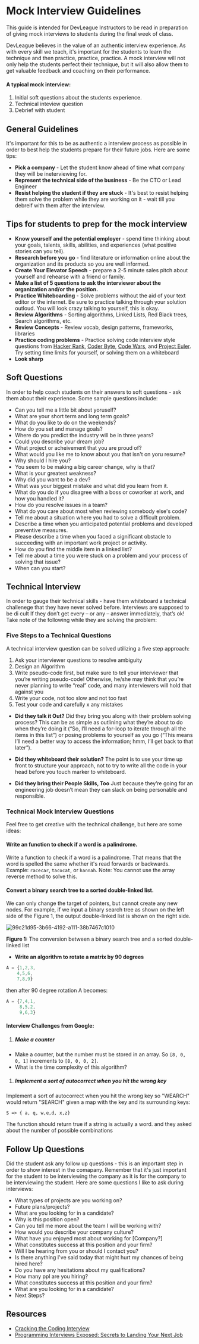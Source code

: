 # Mock Interview Guidelines

This guide is intended for DevLeague Instructors to be read in preparation of giving mock interviews to students during the final week of class.

DevLeague believes in the value of an authentic interview experience. As with every skill we teach, it's important for the students to learn the technique and then practice, practice, practice. A mock interview will not only help the students perfect their technique, but it will also allow them to get valuable feedback and coaching on their performance.

#### A typical mock interview:

1. Initial soft questions about the students experience.
1. Technical inteview question
1. Debrief with student

## General Guidelines

It's important for this to be as authentic a interview process as possible in order to best help the students prepare for their future jobs. Here are some tips:

- **Pick a company** - Let the student know ahead of time what company they will be ineterviewing for.
- **Represent the technical side of the business** - Be the CTO or Lead Engineer
- **Resist helping the student if they are stuck** - It's best to resist helping them solve the problem while they are working on it - wait till you debreif with them after the interview.

## Tips for students to prep for the mock interview

- **Know yourself and the potential employer** - spend time thinking about your goals, talents, skills, abilities, and experiences (what positive stories can you tell).
- **Research before you go** - find literature or information online about the organization and its products so you are well informed.
- **Create Your Elevator Speech** - prepare a 2-5 minute sales pitch about yourself and rehearse with a friend or family.
- **Make a list of 5 questions to ask the interviewer about the organization and/or the position.**
- **Practice Whiteboarding** - Solve problems without the aid of your text editor or the internet. Be sure to practice talking through your solution outloud. You will look crazy talking to yourself, this is okay.
- **Review Algorithms** - Sorting algorithms, Linked Lists, Red Black trees, Search algorithms, etc.
- **Review Concepts** - Review vocab, design patterns, frameworks, libraries
- **Practice coding problems** - Practice solving code interview style questions from [Hacker Rank](https://www.hackerrank.com/), [Coder Byte](https://coderbyte.com/), [Code Wars](http://www.codewars.com/), and [Project Euler](https://projecteuler.net/). Try setting time limits for yourself, or solving them on a whiteboard
- **Look sharp**

## Soft Questions

In order to help coach students on their answers to soft questions - ask them about their experience. Some sample questions include:
* Can you tell me a little bit about yoruself?
* What are your short term and long term goals?
* What do you like to do on the weekends?
* How do you set and manage goals?
* Where do you predict the industry will be in three years?
* Could you describe your dream job?
* What project or acheivement that you are proud of?
* What would you like me to know about you that isn't on yoru resume?
* Why should I hire you?
* You seem to be making a big career change, why is that?
* What is your greatest weakness?
* Why did you want to be a dev?
* What was your biggest mistake and what did you learn from it.
* What do you do if you disagree with a boss or coworker at work, and how you handled it?
* How do you resolve issues in a team?
* What do you care about most when reviewing somebody else's code?
* Tell me about a situation where you had to solve a difficult problem.
* Describe a time when you anticipated potential problems and developed preventive measures.
* Please describe a time when you faced a significant obstacle to succeeding with an important work project or activity.
* How do you find the middle item in a linked list?
* Tell me about a time you were stuck on a problem and your process of solving that issue?
* When can you start?

## Technical Interview

In order to gauge their technical skills - have them whiteboard a technical challenege that they have never solved before. Interviews are supposed to be di cult If they don’t get every – or any – answer immediately, that’s ok!  Take note of the following while they are solving the problem:

### Five Steps to a Technical Questions

A technical interview question can be solved utilizing a five step approach:

1. Ask your interviewer questions to resolve ambiguity
1. Design an Algorithm
1. Write pseudo-code first, but make sure to tell your interviewer that you’re writing pseudo-code! Otherwise, he/she may think that you’re never planning to write “real” code, and many interviewers will hold that against you
1. Write your code, not too slow and not too fast
1. Test your code and carefully  x any mistakes

* **Did they talk it Out?** Did they bring you along with their problem solving process? This can be as simple as outlining what they’re about to do when they’re doing it (“So, I’ll need a for-loop to iterate through all the items in this list”) or posing problems to yourself as you go (“This means I’ll need a better way to access the information; hmm, I’ll get back to that later”).

* **Did they whiteboard their solution?** The point is to use your time up front to structure your approach, not to try to write all the code in your head before you touch marker to whiteboard.

* **Did they bring their People Skills, Too** Just because they’re going for an engineering job doesn’t mean they can slack on being personable and responsible.

### Technical Mock Interview Questions

Feel free to get creative with the technical challenge, but here are some ideas:

#### Write an function to check if a word is a palindrome.

Write a function to check if a word is a palindrome. That means that the word is spelled the same whether it's read forwards or backwards. Example: `racecar`, `tacocat`, or `hannah`. Note: You cannot use the array reverse method to solve this.

#### Convert a binary search tree to a sorted double-linked list.

We can only change the target of pointers, but cannot create any new nodes.
For example, if we input a binary search tree as shown on the left side of the Figure 1, the output double-linked list is shown on the right side.

![99c21d95-3b66-4192-a111-38b7467c1010](https://cloud.githubusercontent.com/assets/4650739/15620366/85e1d35a-23f5-11e6-9184-1c42970b7ea3.png)

**Figure 1:** The conversion between a binary search tree and a sorted double-linked list

* **Write an algorithm to rotate a matrix by 90 degrees**

```javascript
A = {1,2,3,
    4,5,6,
    7,8,9}
```

then after 90 degree rotation A becomes:

```javascript
A = {7,4,1,
     8,5,2,
     9,6,3}
```

#### Interview Challenges from Google:

1. ##### Make a counter
  - Make a counter, but the number must be stored in an array. So `[8, 0, 0, 1]` increments to `[8, 0, 0, 2]`.
  - What is the time complexity of this algorithm?

1. ##### Implement a sort of autocorrect when you hit the wrong key
Implement a sort of autocorrect when you hit the wrong key so "WEARCH" would return "SEARCH"
given a map with the key and its surrounding keys:

`S => { a, q, w,e,d, x,z}`

The function should return true if a string is actually a word.
and they asked about the number of possible combinations

## Follow Up Questions
Did the student ask any follow up questions - this is an important step in order to show interest in the comapany. Remember that it's just important for the student to be interviewing the company as it is for the company to be interviewing the student. Here are some questions I like to ask during interviews:

* What types of projects are you working on?
* Future plans/projects?
* What are you looking for in a candidate?
* Why is this position open?
* Can you tell me more about the team I will be working with?
* How would you describe your company culture?
* What have you enjoyed most about working for [Company?]
* What constitutes success at this position and your firm?
* Will I be hearing from you or should I contact you?
* Is there anything I've said today that might hurt my chances of being hired here?
* Do you have any hesitations about my qualifications?
* How many ppl are you hiring?
* What constitutes success at this position and your firm?
* What are you looking for in a candidate?
* Next Steps?

## Resources
* [Cracking the Coding Interview](http://www.amazon.com/Cracking-Coding-Interview-Programming-Questions/dp/098478280X)
* [Programming Interviews Exposed: Secrets to Landing Your Next Job ](http://www.amazon.com/Programming-Interviews-Exposed-Secrets-Landing/dp/1118261364)
